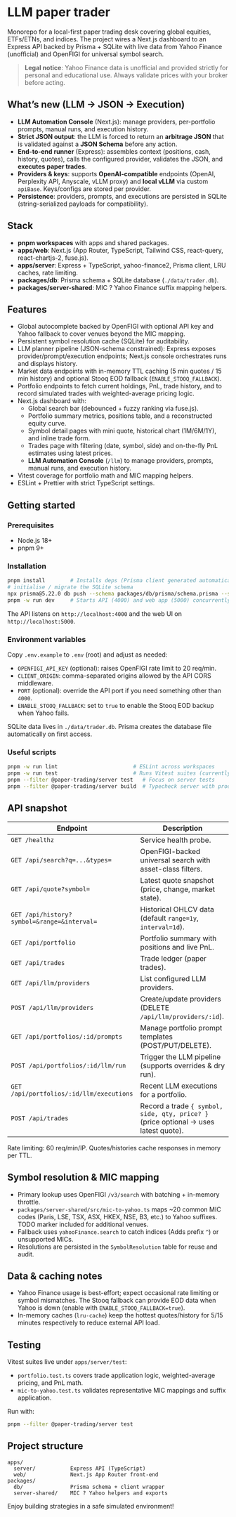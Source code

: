 # LLM paper trader

Monorepo for a local-first paper trading desk covering global equities, ETFs/ETNs, and indices. The project wires a Next.js dashboard to an Express API backed by Prisma + SQLite with live data from Yahoo Finance (unofficial) and OpenFIGI for universal symbol search.

> **Legal notice**: Yahoo Finance data is unofficial and provided strictly for personal and educational use. Always validate prices with your broker before acting.

## What’s new (LLM → JSON → Execution)

- **LLM Automation Console** (Next.js): manage providers, per-portfolio prompts, manual runs, and execution history.
- **Strict JSON output**: the LLM is forced to return an **arbitrage JSON** that is validated against a **JSON Schema** before any action.
- **End-to-end runner** (Express): assembles context (positions, cash, history, quotes), calls the configured provider, validates the JSON, and **executes paper trades**.
- **Providers & keys**: supports **OpenAI-compatible** endpoints (OpenAI, Perplexity API, Anyscale, vLLM proxy) and **local vLLM** via custom `apiBase`. Keys/configs are stored per provider.
- **Persistence**: providers, prompts, and executions are persisted in SQLite (string-serialized payloads for compatibility).

## Stack

- **pnpm workspaces** with apps and shared packages.
- **apps/web**: Next.js (App Router, TypeScript, Tailwind CSS, react-query, react-chartjs-2, fuse.js).
- **apps/server**: Express + TypeScript, yahoo-finance2, Prisma client, LRU caches, rate limiting.
- **packages/db**: Prisma schema + SQLite database (`./data/trader.db`).
- **packages/server-shared**: MIC ? Yahoo Finance suffix mapping helpers.

## Features

- Global autocomplete backed by OpenFIGI with optional API key and Yahoo fallback to cover venues beyond the MIC mapping.
- Persistent symbol resolution cache (SQLite) for auditability.
- LLM planner pipeline (JSON-schema constrained): Express exposes provider/prompt/execution endpoints; Next.js console orchestrates runs and displays history.
- Market data endpoints with in-memory TTL caching (5 min quotes / 15 min history) and optional Stooq EOD fallback (`ENABLE_STOOQ_FALLBACK`).
- Portfolio endpoints to fetch current holdings, PnL, trade history, and to record simulated trades with weighted-average pricing logic.
- Next.js dashboard with:
  - Global search bar (debounced + fuzzy ranking via fuse.js).
  - Portfolio summary metrics, positions table, and a reconstructed equity curve.
  - Symbol detail pages with mini quote, historical chart (1M/6M/1Y), and inline trade form.
  - Trades page with filtering (date, symbol, side) and on-the-fly PnL estimates using latest prices.
  - **LLM Automation Console** (`/llm`) to manage providers, prompts, manual runs, and execution history.
- Vitest coverage for portfolio math and MIC mapping helpers.
- ESLint + Prettier with strict TypeScript settings.

## Getting started

### Prerequisites

- Node.js 18+
- pnpm 9+

### Installation

```bash
pnpm install        # Installs deps (Prisma client generated automatically)
# initialise / migrate the SQLite schema
npx prisma@5.22.0 db push --schema packages/db/prisma/schema.prisma --skip-generate
pnpm -w run dev     # Starts API (4000) and web app (5000) concurrently
```

The API listens on `http://localhost:4000` and the web UI on `http://localhost:5000`.

### Environment variables

Copy `.env.example` to `.env` (root) and adjust as needed:

- `OPENFIGI_API_KEY` (optional): raises OpenFIGI rate limit to 20 req/min.
- `CLIENT_ORIGIN`: comma-separated origins allowed by the API CORS middleware.
- `PORT` (optional): override the API port if you need something other than `4000`.
- `ENABLE_STOOQ_FALLBACK`: set to `true` to enable the Stooq EOD backup when Yahoo fails.

SQLite data lives in `./data/trader.db`. Prisma creates the database file automatically on first access.

### Useful scripts

```bash
pnpm -w run lint                        # ESLint across workspaces
pnpm -w run test                        # Runs Vitest suites (currently in apps/server)
pnpm --filter @paper-trading/server test   # Focus on server tests
pnpm --filter @paper-trading/server build  # Typecheck server with production tsconfig
```

## API snapshot

| Endpoint | Description |
| --- | --- |
| `GET /healthz` | Service health probe. |
| `GET /api/search?q=...&types=` | OpenFIGI-backed universal search with asset-class filters. |
| `GET /api/quote?symbol=` | Latest quote snapshot (price, change, market state). |
| `GET /api/history?symbol=&range=&interval=` | Historical OHLCV data (default `range=1y`, `interval=1d`). |
| `GET /api/portfolio` | Portfolio summary with positions and live PnL. |
| `GET /api/trades` | Trade ledger (paper trades). |
| `GET /api/llm/providers` | List configured LLM providers. |
| `POST /api/llm/providers` | Create/update providers (DELETE `/api/llm/providers/:id`). |
| `GET /api/portfolios/:id/prompts` | Manage portfolio prompt templates (POST/PUT/DELETE). |
| `POST /api/portfolios/:id/llm/run` | Trigger the LLM pipeline (supports overrides & dry run). |
| `GET /api/portfolios/:id/llm/executions` | Recent LLM executions for a portfolio. |
| `POST /api/trades` | Record a trade `{ symbol, side, qty, price? }` (price optional -> uses latest quote). |

Rate limiting: 60 req/min/IP. Quotes/histories cache responses in memory per TTL.

## Symbol resolution & MIC mapping

- Primary lookup uses OpenFIGI `/v3/search` with batching + in-memory throttle.
- `packages/server-shared/src/mic-to-yahoo.ts` maps ~20 common MIC codes (Paris, LSE, TSX, ASX, HKEX, NSE, B3, etc.) to Yahoo suffixes. TODO marker included for additional venues.
- Fallback uses `yahooFinance.search` to catch indices (Adds prefix `^`) or unsupported MICs.
- Resolutions are persisted in the `SymbolResolution` table for reuse and audit.

## Data & caching notes

- Yahoo Finance usage is best-effort; expect occasional rate limiting or symbol mismatches. The Stooq fallback can provide EOD data when Yahoo is down (enable with `ENABLE_STOOQ_FALLBACK=true`).
- In-memory caches (`lru-cache`) keep the hottest quotes/history for 5/15 minutes respectively to reduce external API load.

## Testing

Vitest suites live under `apps/server/test`:

- `portfolio.test.ts` covers trade application logic, weighted-average pricing, and PnL math.
- `mic-to-yahoo.test.ts` validates representative MIC mappings and suffix application.

Run with:

```bash
pnpm --filter @paper-trading/server test
```

## Project structure

```
apps/
  server/           Express API (TypeScript)
  web/              Next.js App Router front-end
packages/
  db/               Prisma schema + client wrapper
  server-shared/    MIC ? Yahoo helpers and exports
```

Enjoy building strategies in a safe simulated environment!




